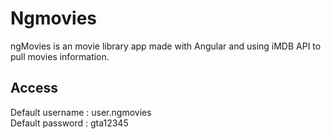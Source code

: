 # Ngmovies

ngMovies is an movie library app made with Angular and using iMDB API to pull movies information.

## Access
Default username : user.ngmovies</br>
Default password : gta12345
